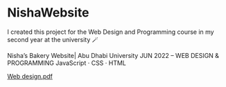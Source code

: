 # NishaWebsite
I created this project for the Web Design and Programming course in my second year at the university 🪄

Nisha’s Bakery Website| Abu Dhabi University
JUN 2022 – WEB DESIGN & PROGRAMMING
JavaScript · CSS · HTML
 
[Web design.pdf](https://github.com/HyacinthCode/NishaWebsite/files/12038213/Web.design.pdf)
